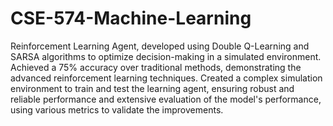# CSE-574-Machine-Learning


Reinforcement Learning Agent, developed using Double Q-Learning and SARSA algorithms to optimize decision-making in
a simulated environment. Achieved a 75% accuracy over traditional methods, demonstrating the advanced reinforcement learning
techniques. Created a complex simulation environment to train and test the learning agent, ensuring robust and reliable
performance and extensive evaluation of the model's performance, using various metrics to validate the improvements.
